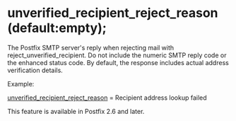 # unverified_recipient_reject_reason (default:empty); 

 The Postfix SMTP server's reply when rejecting mail with
reject_unverified_recipient. Do not include the numeric SMTP reply
code or the enhanced status code. By default, the response includes
actual address verification details.

 Example: 


<a href="postconf.5.html#unverified_recipient_reject_reason">unverified_recipient_reject_reason</a> = Recipient address lookup failed


 This feature is available in Postfix 2.6 and later. 


